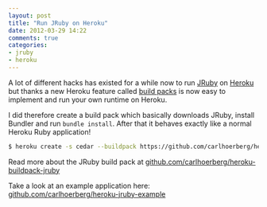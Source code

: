 ```yaml
---
layout: post
title: "Run JRuby on Heroku"
date: 2012-03-29 14:22
comments: true
categories: 
- jruby
- heroku
---
```


A lot of different hacks has existed for a while now to run [JRuby](http://jruby.org) on [Heroku](http://www.heroku.com) but thanks a new Heroku feature called [build packs](https://devcenter.heroku.com/articles/buildpacks) is now easy to implement and run your own runtime on Heroku. 

I did therefore create a build pack which basically downloads JRuby, install Bundler and run ```bundle install```. After that it behaves exactly like a normal Heroku Ruby application! 

``` sh Create a JRuby backed Heroku app 
$ heroku create -s cedar --buildpack https://github.com/carlhoerberg/heroku-buildpack-jruby.git 
```
Read more about the JRuby build pack at [github.com/carlhoerberg/heroku-buildpack-jruby](https://github.com/carlhoerberg/heroku-buildpack-jruby)

Take a look at an example application here: [github.com/carlhoerberg/heroku-jruby-example](https://github.com/carlhoerberg/heroku-jruby-example)

